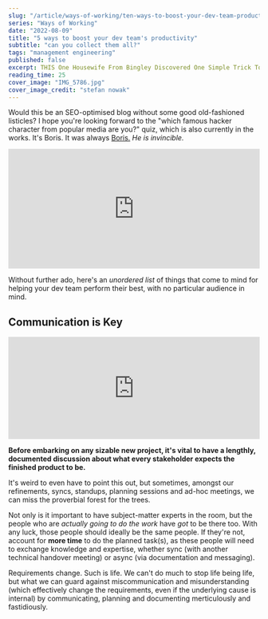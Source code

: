 ```yaml
---
slug: "/article/ways-of-working/ten-ways-to-boost-your-dev-team-productivity"
series: "Ways of Working"
date: "2022-08-09"
title: "5 ways to boost your dev team's productivity"
subtitle: "can you collect them all?"
tags: "management engineering"
published: false
excerpt: THIS One Housewife From Bingley Discovered One Simple Trick To 10x Her Entire Dev Team's Velocity. Scrum Consultants Hate Her!
reading_time: 25
cover_image: "IMG_5786.jpg"
cover_image_credit: "stefan nowak"
---
```



Would this be an SEO-optimised blog without some good old-fashioned listicles? I hope you're looking forward to the "which famous hacker character from popular media are you?" quiz, which is also currently in the works. It's Boris. It was always [Boris.](https://jamesbond.fandom.com/wiki/Boris_Grishenko)
_He is invincible._

<iframe src="https://giphy.com/embed/hNJwTYxnfK3te" width="100%" height="240" frameBorder="0" class="giphy-embed" allowFullScreen></iframe>

Without further ado, here's an *unordered list* of things that come to mind for helping your dev team perform their best, with no particular audience in mind.

## Communication is Key

<div style="width:100%"><iframe allow="fullscreen" frameBorder="0" height="205" src="https://giphy.com/embed/s6p6vmUzFEKupjJj00/video" width="100%"></iframe></div>

**Before embarking on any sizable new project, it's vital to have a lengthly, documented  discussion about what every stakeholder expects the finished product to be.**

It's weird to even have to point this out, but sometimes, amongst our refinements, syncs, standups, planning sessions and ad-hoc meetings, we can miss the proverbial forest for the trees.

Not only is it important to have subject-matter experts in the room, but the people who are *actually going to do the work* have *got* to be there too. With any luck, those people should ideally be the same people. If they're not, account for **more time** to do the planned task(s), as these people will need to exchange knowledge and expertise, whether sync (with another technical handover meeting) or async (via documentation and messaging).

Requirements change. Such is life. We can't do much to stop life being life, but what we can guard against miscommunication and misunderstanding (which effectively change the requirements, even if the underlying cause is internal) by communicating, planning and documenting merticulously and fastidiously.
